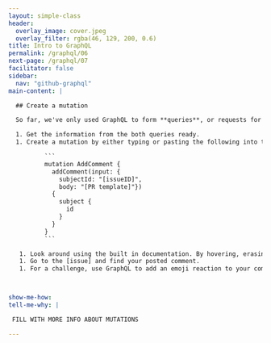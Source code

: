 ```yaml
---
layout: simple-class
header:
  overlay_image: cover.jpeg
  overlay_filter: rgba(46, 129, 200, 0.6)
title: Intro to GraphQL
permalink: /graphql/06
next-page: /graphql/07
facilitator: false
sidebar:
  nav: "github-graphql"
main-content: |

  ## Create a mutation

  So far, we've only used GraphQL to form **queries**, or requests for information. Next, we're going to use the information we've gathered to craft a **mutation**. Simply put, a mutation changes information instead of just consuming it.

  1. Get the information from the both queries ready.
  1. Create a mutation by either typing or pasting the following into the [GraphQL explorer](). Change [issueID] to the issue ID in the most recent query, and [PR template] to the template you completed earlier based on your most recent pull requests.

          ```
          mutation AddComment {
            addComment(input: {
              subjectId: "[issueID]",
              body: "[PR template]"})
            {
              subject {
                id
              }
            }
          }
          ```

   1. Look around using the built in documentation. By hovering, erasing, retyping, or changing fields, what can you learn about this mutation?
   1. Go to the [issue] and find your posted comment.
   1. For a challenge, use GraphQL to add an emoji reaction to your comment! 



show-me-how:
tell-me-why: |

 FILL WITH MORE INFO ABOUT MUTATIONS

---
```

